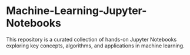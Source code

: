 # Machine-Learning-Jupyter-Notebooks
This repository is a curated collection of hands-on Jupyter Notebooks exploring key concepts, algorithms, and applications in machine learning.
